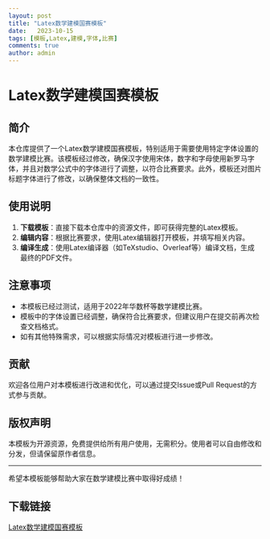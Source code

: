 ```yaml
---
layout: post
title: "Latex数学建模国赛模板"
date:   2023-10-15
tags: [模板,Latex,建模,字体,比赛]
comments: true
author: admin
---
```

# Latex数学建模国赛模板

## 简介

本仓库提供了一个Latex数学建模国赛模板，特别适用于需要使用特定字体设置的数学建模比赛。该模板经过修改，确保汉字使用宋体，数字和字母使用新罗马字体，并且对数学公式中的字体进行了调整，以符合比赛要求。此外，模板还对图片标题字体进行了修改，以确保整体文档的一致性。

## 使用说明

1. **下载模板**：直接下载本仓库中的资源文件，即可获得完整的Latex模板。
2. **编辑内容**：根据比赛要求，使用Latex编辑器打开模板，并填写相关内容。
3. **编译生成**：使用Latex编译器（如TeXstudio、Overleaf等）编译文档，生成最终的PDF文件。

## 注意事项

- 本模板已经过测试，适用于2022年华数杯等数学建模比赛。
- 模板中的字体设置已经调整，确保符合比赛要求，但建议用户在提交前再次检查文档格式。
- 如有其他特殊需求，可以根据实际情况对模板进行进一步修改。

## 贡献

欢迎各位用户对本模板进行改进和优化，可以通过提交Issue或Pull Request的方式参与贡献。

## 版权声明

本模板为开源资源，免费提供给所有用户使用，无需积分。使用者可以自由修改和分发，但请保留原作者信息。

---

希望本模板能够帮助大家在数学建模比赛中取得好成绩！

## 下载链接

[Latex数学建模国赛模板](https://pan.quark.cn/s/178417a42ecc)
